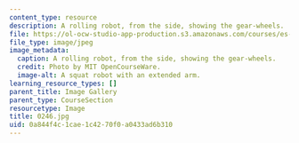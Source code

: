 ```yaml
---
content_type: resource
description: A rolling robot, from the side, showing the gear-wheels.
file: https://ol-ocw-studio-app-production.s3.amazonaws.com/courses/es-293-lego-robotics-spring-2007/0a844f4c1cae1c4270f0a0433ad6b310_0246.jpg
file_type: image/jpeg
image_metadata:
  caption: A rolling robot, from the side, showing the gear-wheels.
  credit: Photo by MIT OpenCourseWare.
  image-alt: A squat robot with an extended arm.
learning_resource_types: []
parent_title: Image Gallery
parent_type: CourseSection
resourcetype: Image
title: 0246.jpg
uid: 0a844f4c-1cae-1c42-70f0-a0433ad6b310
---
```

